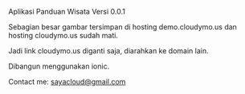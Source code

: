 Aplikasi Panduan Wisata Versi 0.0.1

Sebagian besar gambar tersimpan di hosting demo.cloudymo.us dan hosting cloudymo.us sudah mati.

Jadi link cloudymo.us diganti saja, diarahkan ke domain lain.

Dibangun menggunakan ionic.

Contact me: sayacloud@gmail.com
